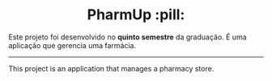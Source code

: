<h1 align="center">PharmUp :pill:</h1>

Este projeto foi desenvolvido no **quinto semestre** da graduação.
É uma aplicação que gerencia uma farmácia.
<hr>
This project is an application that manages a pharmacy store.
